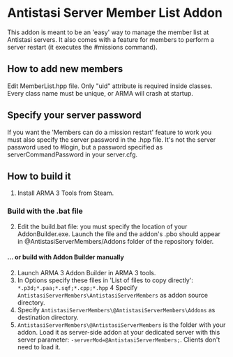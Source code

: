 # Antistasi Server Member List Addon

This addon is meant to be an 'easy' way to manage the member list at Antistasi servers.
It also comes with a feature for members to perform a server restart (it executes the #missions command).

## How to add new members

Edit MemberList.hpp file. Only "uid" attribute is required inside classes. Every class name must be unique, or ARMA will crash at startup.

## Specify your server password

If you want the 'Members can do a mission restart' feature to work you must also specify the server password in the .hpp file. It's not the server password used to #login, but a password specified as serverCommandPassword in your server.cfg.

## How to build it

1. Install ARMA 3 Tools from Steam.
### Build with the .bat file
2. Edit the build.bat file: you must specify the location of your AddonBuilder.exe. Launch the file and the addon's .pbo should appear in @AntistasiServerMembers/Addons folder of the repository folder.
#### ... or build with Addon Builder manually
2. Launch ARMA 3 Addon Builder in ARMA 3 tools.
3. In Options specify these files in 'List of files to copy directly': `*.p3d;*.paa;*.sqf;*.cpp;*.hpp`
4 Specify `AntistasiServerMembers\AntistasiServerMembers` as addon source directory.
5. Specify `AntistasiServerMembers\@AntistasiServerMembers\Addons` as destination directory.
6. `AntistasiServerMembers\@AntistasiServerMembers` is the folder with your addon. Load it as server-side addon at your dedicated server with this server parameter: `-serverMod=@AntistasiServerMembers;`. Clients don't need to load it.
